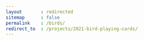 ```yaml
---
layout       : redirected
sitemap      : false
permalink    : /birds/
redirect_to  : /projects/2021-bird-playing-cards/
---
```

<!-- 
    This page is used as a short url to redirect to the real page. 
    https://blog.abluestar.com/birds ==> https://blog.abluestar.com/projects/2021-bird-playing-cards/
-->
